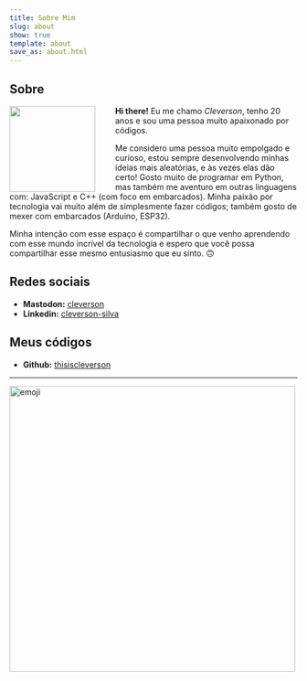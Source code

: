 ```yaml
---
title: Sobre Mim
slug: about
show: true
template: about 
save_as: about.html
---
```


## Sobre

<img src="/media/about/eu.jpg" style="width: 150px; margin-right: 35px;" align="left">

**Hi there!** Eu me chamo *Cleverson*, tenho 20 anos e sou uma pessoa muito apaixonado por códigos.

Me considero uma pessoa muito empolgado e curioso, estou sempre desenvolvendo minhas ideias mais aleatórias, e às vezes elas dão certo!
Gosto muito de programar em Python, mas também me aventuro em outras linguagens com: JavaScript e
C++ (com foco em embarcados). Minha paixão por tecnologia vai muito além de simplesmente fazer códigos; 
também gosto de mexer com embarcados (Arduino, ESP32).

Minha intenção com esse espaço é compartilhar o que venho aprendendo com 
esse mundo incrível da tecnologia e espero que você possa
compartilhar esse mesmo entusiasmo que eu sinto. 🙃

## Redes sociais

* **Mastodon:** [cleverson](https://bolha.us/@cleverson)
* **Linkedin:** [cleverson-silva](https://www.linkedin.com/in/cleverson-silva/)

## Meus códigos 

* **Github:** [thisiscleverson](https://github.com/thisiscleverson)

-----

<img src="https://cdn3.emoji.gg/emojis/3933-tocaaqui.gif" alt="emoji" class="emoji" width="500" height="500">
